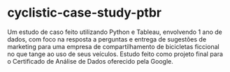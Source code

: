 # cyclistic-case-study-ptbr
Um estudo de caso feito utilizando Python e Tableau, envolvendo 1 ano de dados, com foco na resposta a perguntas e entrega de sugestões de marketing para uma empresa de compartilhamento de bicicletas ficcional no que tange ao uso de seus veículos. Estudo feito como projeto final para o Certificado de Análise de Dados oferecido pela Google.
